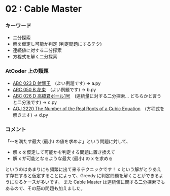 # 02 : Cable Master

### キーワード

- 二分探索
- 解を仮定し可能か判定 (判定問題にするテク)
- 連続値に対する二分探索
- 方程式を解く二分探索

### AtCoder 上の類題

- [ABC 023 D 射撃王](https://atcoder.jp/contests/abc023/tasks/abc023_d)　(よい例題です) -> a.py
- [ARC 050 B 花束](https://atcoder.jp/contests/arc050/tasks/arc050_b)　(よい例題です) -> b.py
- [ABC 026 D 高橋君ボール1号](https://atcoder.jp/contests/abc026/tasks/abc026_d)　(連続量に対する二分探索... どちらかと言うと二分法です) -> c.py
- [AOJ 2220 The Number of the Real Roots of a Cubic Equation](http://judge.u-aizu.ac.jp/onlinejudge/description.jsp?id=2220)　(方程式を解きます) -> d.py

### コメント

「～を満たす最大 (最小) の値を求めよ」という問題に対して、

- 解 x を仮定して可能かを判定する問題に置き換えて
- 解 x が可能となるような最大 (最小) の x を求める

というのはあまりにも頻繁に出て来るテクニックです！
x という解がとりあえず存在すると仮定することによって、Greedy に判定問題を解くことができるようになるケースが多いです。
また Cable Master は連続値に関する二分探索でもあるので、その筋の問題も加えました。